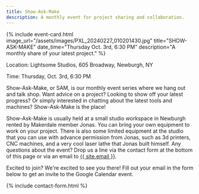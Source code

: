 ```yaml
---
title: Show-Ask-Make
description: A monthly event for project sharing and collaboration.
---
```


{%
    include event-card.html
    image_url="/assets/images/PXL_20240227_010201430.jpg"
    title="SHOW-ASK-MAKE"
    date_time="Thursday Oct. 3rd, 6:30 PM"
    description="A monthly share of your latest project."
%}

<p class="mt-5 px-5">Location: Lightsome Studios, 605 Broadway, Newburgh, NY</p>

<p class="mb-5 px-5">Time: Thursday, Oct. 3rd, 6:30 PM</p>

<p class="mb-5 px-5">
    Show-Ask-Make, or SAM, is our monthly event series where we hang out and talk shop. Want advice 
    on a project? Looking to show off your latest progress? Or simply interested in chatting about the latest
    tools and machines? Show-Ask-Make is the place! 
</p>
<p class="mb-5 px-5">
    Show-Ask-Make is usually held at a small studio workspace in Newburgh rented by Makerdale member Jonas. You
    can bring your own equipment to work on your project. There is also some limited equipment at the studio that
    you can use with advance permission from Jonas, such as 3d printers, CNC machines, and a very cool laser lathe
    that Jonas built himself. Any questions about the event? Drop us a line via the contact form at the bottom of this
    page or via an email to <a href="mailto:{{ site.email }}">{{ site.email }}</a>.
</p>
<p class="mb-5 px-5">
    Excited to join? We're excited to see you there! Fill out your email in the form below to get an invite to the
    Google Calendar event.
</p>

<script type='module' src='https://interfaces.zapier.com/assets/web-components/zapier-interfaces/zapier-interfaces.esm.js'></script>
<zapier-interfaces-page-embed page-id='cm1lmkbxu001uzuyclslp01hk' no-background='true'  style='max-width: 900px; height: 650px;'></zapier-interfaces-page-embed>

{% include contact-form.html %}